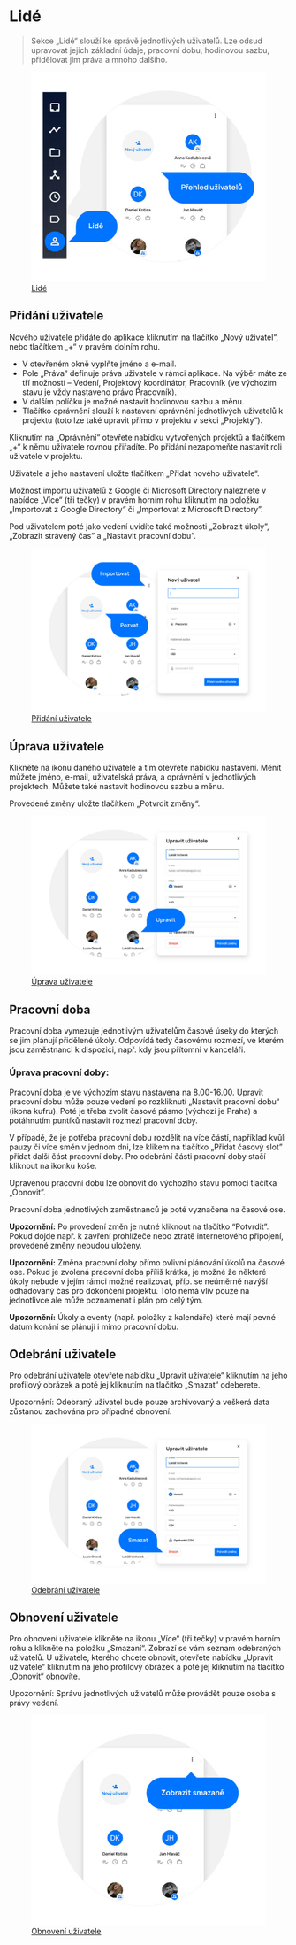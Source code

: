 # Lidé

> Sekce „Lidé“ slouží ke správě jednotlivých uživatelů. Lze odsud upravovat jejich základní údaje, pracovní dobu, hodinovou sazbu, přidělovat jim práva a mnoho dalšího.

<figure class="large_image">
	<a href="../../assets/images/lide.jpg" title="Lidé" class="glightbox">
		<img loading="lazy" src="../../assets/images/lide.jpg" alt="Lidé" />
		<figcaption>Lidé</figcaption>
	</a>
</figure>

## Přidání uživatele
Nového uživatele přidáte do aplikace kliknutím na tlačítko „Nový uživatel“, nebo tlačítkem „+“ v pravém dolním rohu.

- V otevřeném okně vyplňte jméno a e-mail.
- Pole „Práva“ definuje práva uživatele v rámci aplikace. Na výběr máte ze tří možností – Vedení, Projektový koordinátor, Pracovník (ve výchozím stavu je vždy nastaveno právo Pracovník).
- V dalším políčku je možné nastavit hodinovou sazbu a měnu.
- Tlačítko oprávnění slouží k nastavení oprávnění jednotlivých uživatelů k projektu (toto lze také upravit přímo v projektu v sekci „Projekty“).

Kliknutím na „Oprávnění“ otevřete nabídku vytvořených projektů a tlačítkem „+“ k němu uživatele rovnou přiřadíte. Po přidání nezapomeňte nastavit roli uživatele v projektu.

Uživatele a jeho nastavení uložte tlačítkem „Přidat nového uživatele“.

Možnost importu uživatelů z Google či Microsoft Directory naleznete v nabídce „Více“ (tři tečky) v pravém horním rohu kliknutím na položku „Importovat z Google Directory“ či „Importovat z Microsoft Directory”.

Pod uživatelem poté jako vedení uvidíte také možnosti „Zobrazit úkoly”, „Zobrazit strávený čas” a „Nastavit pracovní dobu”.

<figure class="large_image">
	<a href="../../assets/images/lide-pridani-uzivatele.jpg" title="Přidání uživatele" class="glightbox">
		<img loading="lazy" src="../../assets/images/lide-pridani-uzivatele.jpg" alt="Přidání uživatele" />
		<figcaption>Přidání uživatele</figcaption>
	</a>
</figure>

## Úprava uživatele
Klikněte na ikonu daného uživatele a tím otevřete nabídku nastavení. Měnit můžete jméno, e-mail, uživatelská práva, a oprávnění v jednotlivých projektech. Můžete také nastavit hodinovou sazbu a měnu.

Provedené změny uložte tlačítkem „Potvrdit změny“.

<figure class="large_image">
	<a href="../../assets/images/lide-uprava-uzivatele.jpg" title="Úprava uživatele" class="glightbox">
		<img loading="lazy" src="../../assets/images/lide-uprava-uzivatele.jpg" alt="Úprava uživatele" />
		<figcaption>Úprava uživatele</figcaption>
	</a>
</figure>

## Pracovní doba
Pracovní doba vymezuje jednotlivým uživatelům časové úseky do kterých se jim plánují přidělené úkoly. Odpovídá tedy časovému rozmezí, ve kterém jsou zaměstnanci k dispozici, např. kdy jsou přítomni v kanceláři.

### Úprava pracovní doby:
Pracovní doba je ve výchozím stavu nastavena na 8.00-16.00. Upravit pracovní dobu může pouze vedení po rozkliknutí „Nastavit pracovní dobu“ (ikona kufru). Poté je třeba zvolit časové pásmo (výchozí je Praha) a potáhnutím puntíků nastavit rozmezí pracovní doby.

V případě, že je potřeba pracovní dobu rozdělit na více částí, například kvůli pauzy či více směn v jednom dni, lze klikem na tlačítko „Přidat časový slot” přidat další část pracovní doby. Pro odebrání části pracovní doby stačí kliknout na ikonku koše.

Upravenou pracovní dobu lze obnovit do výchozího stavu pomocí tlačítka „Obnovit”.

Pracovní doba jednotlivých zaměstnanců je poté vyznačena na časové ose.

**Upozornění:** Po provedení změn je nutné kliknout na tlačítko “Potvrdit”. Pokud dojde např. k zavření prohlížeče nebo ztrátě internetového připojení, provedené změny nebudou uloženy.

**Upozornění:** Změna pracovní doby přímo ovlivní plánování úkolů na časové ose. Pokud je zvolená pracovní doba příliš krátká, je možné že některé úkoly nebude v jejím rámci možné realizovat, příp. se neúměrně navýší odhadovaný čas pro dokončení projektu. Toto nemá vliv pouze na jednotlivce ale může poznamenat i plán pro celý tým.

**Upozornění:** Úkoly a eventy (např. položky z kalendáře) které mají pevné datum konání se plánují i mimo pracovní dobu.


## Odebrání uživatele
Pro odebrání uživatele otevřete nabídku „Upravit uživatele“ kliknutím na jeho profilový obrázek a poté jej kliknutím na tlačítko „Smazat“ odeberete.

Upozornění: Odebraný uživatel bude pouze archivovaný a veškerá data zůstanou zachována pro případné obnovení.

<figure class="large_image">
	<a href="../../assets/images/lide-odebrani-uzivatele.jpg" title="Odebrání uživatele" class="glightbox">
		<img loading="lazy" src="../../assets/images/lide-odebrani-uzivatele.jpg" alt="Odebrání uživatele" />
		<figcaption>Odebrání uživatele</figcaption>
	</a>
</figure>

## Obnovení uživatele
Pro obnovení uživatele klikněte na ikonu „Více“ (tři tečky) v pravém horním rohu a klikněte na položku „Smazaní“. Zobrazí se vám seznam odebraných uživatelů. U uživatele, kterého chcete obnovit, otevřete nabídku „Upravit uživatele“ kliknutím na jeho profilový obrázek a poté jej kliknutím na tlačítko „Obnovit“ obnovíte.

Upozornění: Správu jednotlivých uživatelů může provádět pouze osoba s právy vedení.

<figure>
	<a href="../../assets/images/lide-obnoveni-uzivatele.jpg" title="Obnovení uživatele" class="glightbox">
		<img loading="lazy" src="../../assets/images/lide-obnoveni-uzivatele.jpg" alt="Obnovení uživatele" />
		<figcaption>Obnovení uživatele</figcaption>
	</a>
</figure>